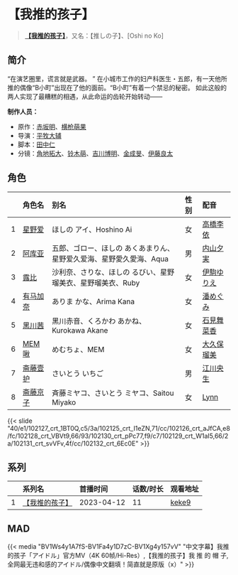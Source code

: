 # 【我推的孩子】


> <u>**[【我推的孩子】](http://bgm.tv/subject/386809)**</u>，又名：【推しの子】、[Oshi no Ko]

## 简介


“在演艺圈里，谎言就是武器。 ”
在小城市工作的妇产科医生・五郎，有一天他所推的偶像“B小町”出现在了他的面前。“B小町”有着一个禁忌的秘密。
如此这般的两人实现了最糟糕的相遇，从此命运的齿轮开始转动——

**制作人员：**
- 原作：[赤坂明](http://bgm.tv/person/11195)、[横枪萌果](http://bgm.tv/person/8640)
- 导演：[平牧大辅](http://bgm.tv/person/13069)
- 脚本：[田中仁](http://bgm.tv/person/15540)
- 分镜：[角地拓大](http://bgm.tv/person/28647)、[铃木萌](http://bgm.tv/person/28170)、[吉川博明](http://bgm.tv/person/12102)、[金成旻](http://bgm.tv/person/34389)、[伊藤良太](http://bgm.tv/person/12792)

## 角色

|     |   角色名   |   别名  | 性别 |  配音  |
|:--- |:------  |:----      |:---  |:--   |
| 1 | [星野爱](http://bgm.tv/character/102127) | ほしの アイ、Hoshino Ai | 女 | [高橋李依](http://bgm.tv/person/17491) |
| 2 | [阿库亚](http://bgm.tv/character/102125) | 五郎、ゴロー、ほしの あくあまりん、星野爱久爱海、星野愛久愛海、Aqua | 男 | [内山夕実](http://bgm.tv/person/6560) |
| 3 | [露比](http://bgm.tv/character/102126) | 沙利奈、さりな、ほしの るびい、星野瑠美衣、星野瑠美衣、Ruby | 女 | [伊駒ゆりえ](http://bgm.tv/person/49689) |
| 4 | [有马加奈](http://bgm.tv/character/102128) | ありま かな、Arima Kana | 女 | [潘めぐみ](http://bgm.tv/person/7050) |
| 5 | [黑川茜](http://bgm.tv/character/102130) | 黑川赤音、くろかわ あかね、Kurokawa Akane | 女 | [石見舞菜香](http://bgm.tv/person/27559) |
| 6 | [MEM啾](http://bgm.tv/character/102129) | めむちょ、MEM | 女 | [大久保瑠美](http://bgm.tv/person/6090) |
| 7 | [斋藤壹护](http://bgm.tv/character/102131) | さいとう いちご | 男 | [江川央生](http://bgm.tv/person/4104) |
| 8 | [斋藤京子](http://bgm.tv/character/102132) | 斉藤ミヤコ、さいとう ミヤコ、Saitou Miyako | 女 | [Lynn](http://bgm.tv/person/15497) |

{{< slide "40/e1/102127_crt_1BT0Q,c5/3a/102125_crt_I1eZN,71/cc/102126_crt_aJfCA,e8/fc/102128_crt_VBVt9,66/93/102130_crt_pPc77,f9/c7/102129_crt_W1aI5,66/2a/102131_crt_svVFv,4f/cc/102132_crt_6Ec0E" >}}

## 系列

|     |   系列名   |   首播时间  | 话数/时长  | 观看地址 |
|:---  |:------    |:----      |:---       |:---  |
| 1 |[【我推的孩子】](https://bgm.tv/subject/386809)| 2023-04-12 | 11 | [keke9](https://www.keke9.app/play/47919-4-423607.html)  |


## MAD

{{< media "BV1Ws4y1A7fS-BV1Fa4y1D7zC-BV1Xg4y157vV"
"中文字幕】我推的孩子「アイドル」官方MV（4K 60帧/Hi-Res）,【我推的孩子】我 推 的 帽 子,全网最无违和感的アイドル/偶像中文翻填！简直就是原版（x）" >}}


